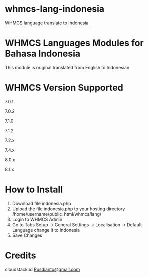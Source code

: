 # whmcs-lang-indonesia
WHMCS language translate to Indonesia

# WHMCS Languages Modules for Bahasa Indonesia
This module is original translated from English to Indonesian

# WHMCS Version Supported

7.0.1

7.0.2

7.1.0

7.1.2

7.2.x

7.4.x

8.0.x

8.1.x

# How to Install

1. Download file indonesia.php
2. Upload the file indonesia.php to your hosting directory /home/username/public_html/whmcs/lang/
3. Login to WHMCS Admin
4. Go to Tabs Setup -> General Settings -> Localisation -> Default Language change it to Indonesia
5. Save Changes

# Credits
cloudstack.id
Rusdianto@gmail.com
